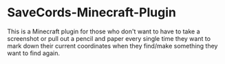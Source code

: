 # SaveCords-Minecraft-Plugin
This is a Minecraft plugin for those who don't want to have to take a screenshot or pull out a pencil and paper every single time they want to mark down their current coordinates when they find/make something they want to find again.
